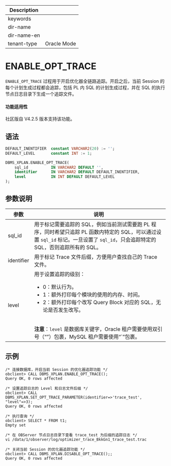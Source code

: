 | Description   |                 |
|---------------|-----------------|
| keywords      |                 |
| dir-name      |                 |
| dir-name-en   |                 |
| tenant-type   | Oracle Mode     |

# ENABLE_OPT_TRACE

`ENABLE_OPT_TRACE` 过程用于开启优化器全链路追踪。开启之后，当前 Session 的每个计划生成过程都会追踪，包括 PL 内 SQL 的计划生成过程，并在 SQL 的执行节点日志目录下生成一个追踪文件。

  <main id="notice">
  <h4>功能适用性</h4>
  <p>社区版自 V4.2.5 版本支持该功能。</p>
  </main>

## 语法

```sql
DEFAULT_INENTIFIER  constant VARCHAR2(20) := '';
DEFAULT_LEVEL       constant INT := 1;

DBMS_XPLAN.ENABLE_OPT_TRACE(
    sql_id          IN VARCHAR2 DEFAULT '',
    identifier      IN VARCHAR2 DEFAULT DEFAULT_INENTIFIER,
    level           IN INT DEFAULT DEFAULT_LEVEL
);
```

## 参数说明

| 参数 | 说明 |
| --- | --- |
| sql_id | 用于标记需要追踪的 SQL，例如当前测试需要跑 PL 程序，同时希望只追踪 PL 函数内特定的 SQL，可以通过设置 `sql_id` 标记。一旦设置了 `sql_id`，只会追踪特定的 SQL，否则追踪所有的 SQL。 |
| identifier | 用于标记 Trace 文件后缀，方便用户查找自己的 Trace 文件。 |
| level | 用于设置追踪的级别：<ul> <li> 0：默认行为。</li> <li> 1：额外打印每个模块的使用的内存、时间。</li> <li> 2：额外打印每个改写 Query Block 对应的 SQL，无论是否发生改写。</li></ul> <br> **注意**：`level` 是数据库关键字，Oracle 租户需要使用双引号（“”）包裹，MySQL 租户需要使用“`”包裹。 |

## 示例

```shell
/* 连接数据库，开启当前 Session 的优化器追踪功能 */
obclient> CALL DBMS_XPLAN.ENABLE_OPT_TRACE();
Query OK, 0 rows affected

/* 设置追踪日志的 Level 和日志文件后缀 */
obclient> CALL DBMS_XPLAN.SET_OPT_TRACE_PARAMETER(identifier=>'trace_test', "level"=>3);
Query OK, 0 rows affected 

/* 执行查询 */
obclient> SELECT * FROM t1;
Empty set 

/* 在 OBServer 节点日志目录下查看 trace_test 为后缀的追踪日志 */
vi /data/1/observer/log/optimizer_trace_BkkGn1_trace_test.trac

/* 关闭当前 Session 的优化器追踪功能 */ 
obclient> CALL DBMS_XPLAN.DISABLE_OPT_TRACE();;
Query OK, 0 rows affected
```